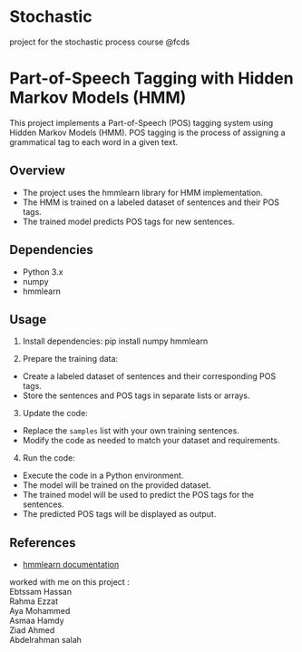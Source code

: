 # Stochastic
project for the stochastic process course @fcds


# Part-of-Speech Tagging with Hidden Markov Models (HMM)

This project implements a Part-of-Speech (POS) tagging system using Hidden Markov Models (HMM). POS tagging is the process of assigning a grammatical tag to each word in a given text.

## Overview

- The project uses the hmmlearn library for HMM implementation.
- The HMM is trained on a labeled dataset of sentences and their POS tags.
- The trained model predicts POS tags for new sentences.

## Dependencies

- Python 3.x
- numpy
- hmmlearn

## Usage

1. Install dependencies:
pip install numpy hmmlearn


2. Prepare the training data:
- Create a labeled dataset of sentences and their corresponding POS tags.
- Store the sentences and POS tags in separate lists or arrays.

3. Update the code:
- Replace the `samples` list with your own training sentences.
- Modify the code as needed to match your dataset and requirements.

4. Run the code:
- Execute the code in a Python environment.
- The model will be trained on the provided dataset.
- The trained model will be used to predict the POS tags for the sentences.
- The predicted POS tags will be displayed as output.

## References

- [hmmlearn documentation](https://hmmlearn.readthedocs.io/)

  
worked with me on this project : <br> 
Ebtssam Hassan <br> 
Rahma Ezzat <br> 
Aya Mohammed <br> 
Asmaa Hamdy <br> 
Ziad Ahmed <br> 
Abdelrahman salah
